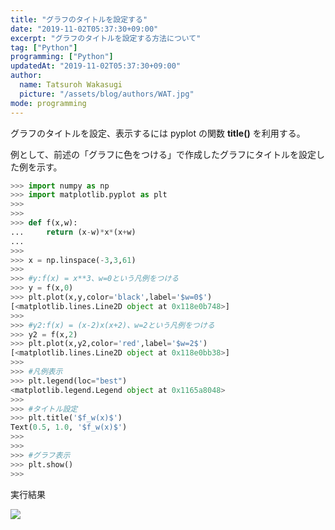 ```yaml
---
title: "グラフのタイトルを設定する"
date: "2019-11-02T05:37:30+09:00"
excerpt: "グラフのタイトルを設定する方法について"
tag: ["Python"]
programming: ["Python"]
updatedAt: "2019-11-02T05:37:30+09:00"
author:
  name: Tatsuroh Wakasugi
  picture: "/assets/blog/authors/WAT.jpg"
mode: programming
---
```


<div class="note_content_by_programming_language" id="note_content_Python">

グラフのタイトルを設定、表示するには pyplot の関数 **title()** を利用する。

例として、前述の「グラフに色をつける」で作成したグラフにタイトルを設定した例を示す。

```python
>>> import numpy as np
>>> import matplotlib.pyplot as plt
>>>
>>>
>>> def f(x,w):
...     return (x-w)*x*(x+w)
...
>>>
>>> x = np.linspace(-3,3,61)
>>>
>>> #y:f(x) = x**3、w=0という凡例をつける
>>> y = f(x,0)
>>> plt.plot(x,y,color='black',label='$w=0$')
[<matplotlib.lines.Line2D object at 0x118e0b748>]
>>>
>>> #y2:f(x) = (x-2)x(x+2)、w=2という凡例をつける
>>> y2 = f(x,2)
>>> plt.plot(x,y2,color='red',label='$w=2$')
[<matplotlib.lines.Line2D object at 0x118e0bb38>]
>>>
>>> #凡例表示
>>> plt.legend(loc="best")
<matplotlib.legend.Legend object at 0x1165a8048>
>>>
>>> #タイトル設定
>>> plt.title('$f_w(x)$')
Text(0.5, 1.0, '$f_w(x)$')
>>>
>>>
>>> #グラフ表示
>>> plt.show()
>>>
```

実行結果

![](/assets/note/programming/101_data_process/title/Figure_6.png)

</div>
